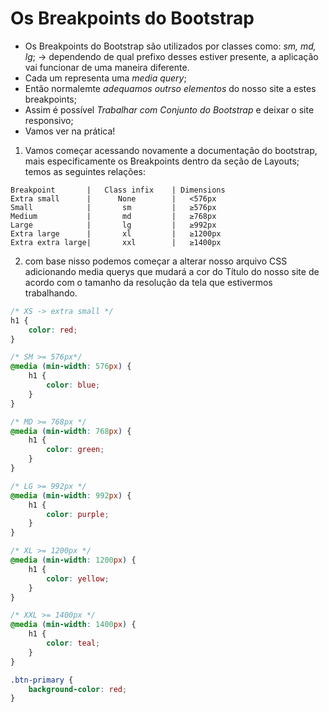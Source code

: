 # Os Breakpoints do Bootstrap
- Os Breakpoints do Bootstrap são utilizados por classes como: *sm, md, lg*; -> dependendo de qual prefixo desses estiver presente, a aplicação vai funcionar de uma maneira diferente.
- Cada um representa uma *media query*;
- Então normalemte *adequamos outrso elementos* do nosso site a estes breakpoints;
- Assim é possível *Trabalhar com Conjunto do Bootstrap* e deixar o site responsivo;
- Vamos ver na prática!

1. Vamos começar acessando novamente a documentação do bootstrap, mais especificamente os Breakpoints dentro da seção de Layouts;
temos as seguintes relações:
~~~
Breakpoint       |   Class infix    | Dimensions
Extra small      | 	    None 	    |   <576px
Small            | 	     sm 	    |   ≥576px
Medium 	         |       md         |   ≥768px
Large 	         |       lg 	    |   ≥992px
Extra large      | 	     xl 	    |   ≥1200px
Extra extra large| 	     xxl        |   ≥1400px
~~~

2. com base nisso podemos começar a alterar nosso arquivo CSS adicionando media querys que mudará a cor do Título do nosso site de acordo com o tamanho da resolução da tela que estivermos trabalhando.
~~~css
/* XS -> extra small */
h1 {
    color: red;
}

/* SM >= 576px*/
@media (min-width: 576px) {
    h1 {
        color: blue;
    }
}

/* MD >= 768px */
@media (min-width: 768px) {
    h1 {
        color: green;
    }
}

/* LG >= 992px */
@media (min-width: 992px) {
    h1 {
        color: purple;
    }
}

/* XL >= 1200px */
@media (min-width: 1200px) {
    h1 {
        color: yellow;
    }
}

/* XXL >= 1400px */
@media (min-width: 1400px) {
    h1 {
        color: teal;
    }
}

.btn-primary {
    background-color: red;
}
~~~